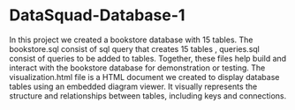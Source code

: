 # DataSquad-Database-1

In this project we created  a bookstore database with 15 tables. The bookstore.sql consist of sql query that creates 15 tables , queries.sql consist of queries to be added to tables.
Together, these files help build and interact with the bookstore database for demonstration or testing.
The visualization.html file is a  HTML document we created to display database tables using an embedded diagram viewer. 
It visually represents the structure and relationships between tables, including keys and connections. 
